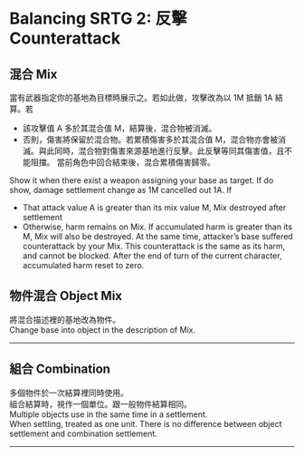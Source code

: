 # Balancing SRTG 2: 反擊 Counterattack

## 混合 Mix
當有武器指定你的基地為目標時展示之。若如此做，攻擊改為以 1M 抵銷 1A 結算。若    
* 該攻擊值 A 多於其混合值 M，結算後，混合物被消滅。   
* 否則，傷害將保留於混合物。若累積傷害多於其混合值 M，混合物亦會被消滅。與此同時，混合物對傷害來源基地進行反擊。此反擊等同其傷害值，且不能阻擋。
當前角色中回合結束後，混合累積傷害歸零。    
 
Show it when there exist a weapon assigning your base as target. If do show, damage settlement change as 1M cancelled out 1A. If
* That attack value A is greater than its mix value M, Mix destroyed after settlement 
* Otherwise, harm remains on Mix. If accumulated harm is greater than its M, Mix will also be destroyed. At the same time, attacker’s base suffered counterattack by your Mix. This counterattack is the same as its harm, and cannot be blocked.
After the end of turn of the current character, accumulated harm reset to zero. 

## 物件混合 Object Mix
將混合描述裡的基地改為物件。    
Change base into object in the description of Mix.    

***

## 組合 Combination 
多個物件於一次結算裡同時使用。   
組合結算時，視作一個單位。跟一般物件結算相同。   
Multiple objects use in the same time in a settlement.    
When settling, treated as one unit. There is no difference between object settlement and combination settlement.    

***
